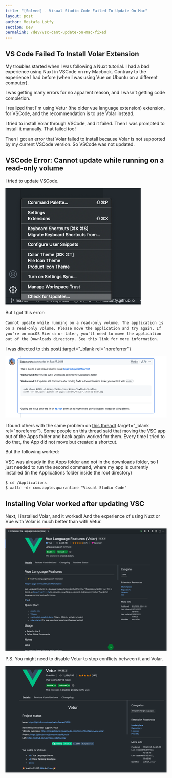 ```yaml
---
title: "[Solved] - Visual Studio Code Failed To Update On Mac"
layout: post
author: Mostafa Lotfy
section: Dev
permalink: /dev/vsc-cant-update-on-mac-fixed
---
```


## VS Code Failed To Install Volar Extension

My troubles started when I was following a Nuxt tutorial. I had a bad experience using Nuxt in VSCode on my Macbook. Contrary to the experience I had before (when I was using Vue on Ubuntu on a different computer). 

I was getting many errors for no apparent reason, and I wasn't getting code completion.

I realized that I'm using Vetur (the older vue language extension) extension, for VSCode, and the recommendation is to use Volar instead.

I tried to install Volar through VSCode, and it failed. Then I was prompted to install it manually. That failed too!

Then I got an error that Volar failed to install because Volar is not supported by my current VSCode version. So VSCode was not updated.

## VSCode Error: Cannot update while running on a read-only volume

I tried to update VSCode.

![VSCode settings icon clicked. A menu pops up with a "check for updates..." option, that is about to be clicked](/assets/i/vsc-wont-update-on-mac/vsc-check-for-updates.png)

But I got this error: 

`Cannot update while running on a read-only volume. The application is on a read-only volume. Please move the application and try again. If you're on macOS Sierra or later, you'll need to move the application out of the Downloads directory. See this link for more information.`

I was directed to [this post](https://github.com/microsoft/vscode/issues/7426#issuecomment-425093469){:target="_blank rel="noreferrer"}

![The link states that it's due to a well-known Squirell issue. And the workaround is to move the VSC app from the downloads to the Applications folder or run the code below](/assets/i/vsc-wont-update-on-mac/cannot-update-vscode-link.png)

I found others with the same problem on [this thread](https://github.com/Squirrel/Squirrel.Mac/issues/182){:target="_blank rel="noreferrer"}. Some people on this thread said that moving the VSC app out of the Apps folder and back again worked for them. Every time I tried to do that, the App did not move but created a shortcut.

But the following worked:

VSC was already in the Apps folder and not in the downloads folder, so I just needed to run the second command, where my app is currently installed (in the Applications folder inside the root directory)

```shell
$ cd /Applications
$ xattr -dr com.apple.quarantine "Visual Studio Code"
```


## Installing Volar worked after updating VSC

Next, I installed Volar, and it worked! And the experience of using Nuxt or Vue with Volar is much better than with Vetur. 

![Volar(Vue Language Features) installed and enabled in VSC](/assets/i/vsc-wont-update-on-mac/volar-installed-vsc.png)

P.S. You might need to disable Vetur to stop conflicts between it and Volar.

![Vetur disabled in VSCode](/assets/i/vsc-wont-update-on-mac/vetur-disabled-vsc.png)